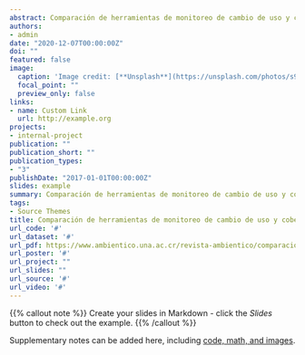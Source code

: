 ```yaml
---
abstract: Comparación de herramientas de monitoreo de cambio de uso y cobertura de la tierra alrededor del mundo
authors:
- admin
date: "2020-12-07T00:00:00Z"
doi: ""
featured: false
image:
  caption: 'Image credit: [**Unsplash**](https://unsplash.com/photos/s9CC2SKySJM)'
  focal_point: ""
  preview_only: false
links:
- name: Custom Link
  url: http://example.org
projects:
- internal-project
publication: ""
publication_short: ""
publication_types:
- "3"
publishDate: "2017-01-01T00:00:00Z"
slides: example
summary: Comparación de herramientas de monitoreo de cambio de uso y cobertura de la tierra alrededor del mundo.
tags:
- Source Themes
title: Comparación de herramientas de monitoreo de cambio de uso y cobertura de la tierra alrededor del mundo
url_code: '#'
url_dataset: '#'
url_pdf: https://www.ambientico.una.ac.cr/revista-ambientico/comparacion-de-herramientas-de-monitoreo-de-cambio-de-uso-y-cobertura-de-la-tierra-alrededor-del-mundo/
url_poster: '#'
url_project: ""
url_slides: ""
url_source: '#'
url_video: '#'
---
```


{{% callout note %}}
Create your slides in Markdown - click the *Slides* button to check out the example.
{{% /callout %}}

Supplementary notes can be added here, including [code, math, and images](https://wowchemy.com/docs/writing-markdown-latex/).
